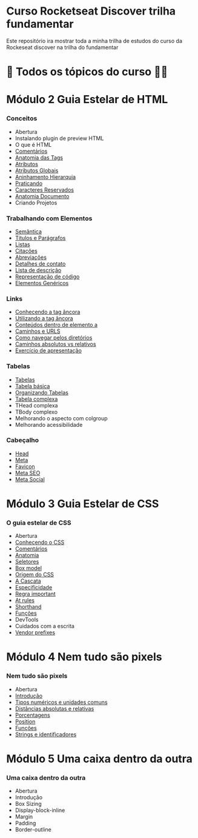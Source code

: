 # Curso Rocketseat Discover trilha fundamentar
Este repositório ira mostrar toda a minha trilha de estudos do curso da Rockeseat discover na trilha do fundamentar

# :pencil: Todos os tópicos do curso :man_technologist:
# Módulo 2 Guia Estelar de HTML

### Conceitos

- Abertura
- Instalando plugin de preview HTML
- O que é HTML
- [Comentários](https://github.com/vhenriqueDev/Curso_Rocketseat_Discover_trilha_fundamentar/blob/main/M%C3%B3dulo%202/Guia_Estelar_de_HTML/comentarios.html)
- [Anatomia das Tags](https://github.com/vhenriqueDev/Curso_Rocketseat_Discover_trilha_fundamentar/blob/main/M%C3%B3dulo%202/Guia_Estelar_de_HTML/anatomia-tags.html)
- [Atributos](https://github.com/vhenriqueDev/Curso_Rocketseat_Discover_trilha_fundamentar/blob/main/M%C3%B3dulo%202/Guia_Estelar_de_HTML/atributos.html)
- [Atributos Globais](https://github.com/vhenriqueDev/Curso_Rocketseat_Discover_trilha_fundamentar/blob/main/M%C3%B3dulo%202/Guia_Estelar_de_HTML/atributos-globais.html)
- [Aninhamento Hierarquia](https://github.com/vhenriqueDev/Curso_Rocketseat_Discover_trilha_fundamentar/blob/main/M%C3%B3dulo%202/Guia_Estelar_de_HTML/aninhamento-de-tags.html)
- [Praticando](https://github.com/vhenriqueDev/Curso_Rocketseat_Discover_trilha_fundamentar/blob/main/M%C3%B3dulo%202/Guia_Estelar_de_HTML/praticando.html)
- [Caracteres Reservados](https://github.com/vhenriqueDev/Curso_Rocketseat_Discover_trilha_fundamentar/blob/main/M%C3%B3dulo%202/Guia_Estelar_de_HTML/Caracteres-Reservados.html)
- [Anatomia Documento](https://github.com/vhenriqueDev/Curso_Rocketseat_Discover_trilha_fundamentar/blob/main/M%C3%B3dulo%202/Guia_Estelar_de_HTML/anatomia-document.html)
- Criando Projetos

### Trabalhando com Elementos

- [Semântica](https://github.com/vhenriqueDev/Curso_Rocketseat_Discover_trilha_fundamentar/blob/main/M%C3%B3dulo%202/Trabalhando_com_Elementos/semantica.html)
- [Títulos e Parágrafos](https://github.com/vhenriqueDev/Curso_Rocketseat_Discover_trilha_fundamentar/blob/main/M%C3%B3dulo%202/Trabalhando_com_Elementos/cabecalho-paragrafos.html)
- [Listas](https://github.com/vhenriqueDev/Curso_Rocketseat_Discover_trilha_fundamentar/blob/main/M%C3%B3dulo%202/Trabalhando_com_Elementos/listas.html)
- [Citações](https://github.com/vhenriqueDev/Curso_Rocketseat_Discover_trilha_fundamentar/blob/main/M%C3%B3dulo%202/Trabalhando_com_Elementos/citacoes.html)
- [Abreviações](https://github.com/vhenriqueDev/Curso_Rocketseat_Discover_trilha_fundamentar/blob/main/M%C3%B3dulo%202/Trabalhando_com_Elementos/abreviacoes.html)
- [Detalhes de contato](https://github.com/vhenriqueDev/Curso_Rocketseat_Discover_trilha_fundamentar/blob/main/M%C3%B3dulo%202/Trabalhando_com_Elementos/detalhes-de-contato.html)
- [Lista de descrição](https://github.com/vhenriqueDev/Curso_Rocketseat_Discover_trilha_fundamentar/blob/main/M%C3%B3dulo%202/Trabalhando_com_Elementos/lista-de-descricao.html)
- [Representação de código](https://github.com/vhenriqueDev/Curso_Rocketseat_Discover_trilha_fundamentar/blob/main/M%C3%B3dulo%202/Trabalhando_com_Elementos/code-pre.html)
- [Elementos Genéricos](https://github.com/vhenriqueDev/Curso_Rocketseat_Discover_trilha_fundamentar/blob/main/M%C3%B3dulo%202/Trabalhando_com_Elementos/elementos-genericos.html)

### Links

- [Conhecendo a tag âncora](https://github.com/vhenriqueDev/Curso_Rocketseat_Discover_trilha_fundamentar/blob/main/M%C3%B3dulo%202/Links/conteudo-a-element.html)
- [Utilizando a tag âncora](https://github.com/vhenriqueDev/Curso_Rocketseat_Discover_trilha_fundamentar/blob/main/M%C3%B3dulo%202/Links/praticando-com-hyperlinks.html)
- [Conteúdos dentro de elemento a](https://github.com/vhenriqueDev/Curso_Rocketseat_Discover_trilha_fundamentar/blob/main/M%C3%B3dulo%202/Links/hyperlinks.html)
- [Caminhos e URLS](https://github.com/vhenriqueDev/Curso_Rocketseat_Discover_trilha_fundamentar/blob/main/M%C3%B3dulo%202/Links/url-caminhos.html)
- [Como navegar pelos diretórios](https://github.com/vhenriqueDev/Curso_Rocketseat_Discover_trilha_fundamentar/blob/main/M%C3%B3dulo%202/Links/navegar-pelos-caminhos.html)
- [Caminhos absolutos vs relativos](https://github.com/vhenriqueDev/Curso_Rocketseat_Discover_trilha_fundamentar/blob/main/M%C3%B3dulo%202/Links/url-absoluta-e-relativas.html)
- [Exercício de apresentação](https://github.com/vhenriqueDev/Curso_Rocketseat_Discover_trilha_fundamentar/tree/main/M%C3%B3dulo%202/Links/Projeto)

### Tabelas

- [Tabelas](https://github.com/vhenriqueDev/Curso_Rocketseat_Discover_trilha_fundamentar/blob/main/M%C3%B3dulo%202/Tabelas/intro.html)
- [Tabela básica](https://github.com/vhenriqueDev/Curso_Rocketseat_Discover_trilha_fundamentar/blob/main/M%C3%B3dulo%202/Tabelas/table-basica.html)
- [Organizando Tabelas](https://github.com/vhenriqueDev/Curso_Rocketseat_Discover_trilha_fundamentar/blob/main/M%C3%B3dulo%202/Tabelas/table-head-body-foot.html)
- [Tabela complexa](https://github.com/vhenriqueDev/Curso_Rocketseat_Discover_trilha_fundamentar/blob/main/M%C3%B3dulo%202/Tabelas/table-complexa.html)
- THead complexa
- TBody complexo
- Melhorando o aspecto com colgroup
- Melhorando acessibilidade

### Cabeçalho

- [Head](https://github.com/vhenriqueDev/Curso_Rocketseat_Discover_trilha_fundamentar/blob/main/M%C3%B3dulo%202/Cabe%C3%A7alho/head.html)
- [Meta](https://github.com/vhenriqueDev/Curso_Rocketseat_Discover_trilha_fundamentar/blob/main/M%C3%B3dulo%202/Cabe%C3%A7alho/meta.html)
- [Favicon](https://github.com/vhenriqueDev/Curso_Rocketseat_Discover_trilha_fundamentar/blob/main/M%C3%B3dulo%202/Cabe%C3%A7alho/favicon.html)
- [Meta SEO](https://github.com/vhenriqueDev/Curso_Rocketseat_Discover_trilha_fundamentar/blob/main/M%C3%B3dulo%202/Cabe%C3%A7alho/meta-seo.html)
- [Meta Social](https://github.com/vhenriqueDev/Curso_Rocketseat_Discover_trilha_fundamentar/blob/main/M%C3%B3dulo%202/Cabe%C3%A7alho/meta-social.html)

##

# Módulo 3 Guia Estelar de CSS

### O guia estelar de CSS

- Abertura
- [Conhecendo o CSS]((https://github.com/vhenriqueDev/Curso_Rocketseat_Discover_trilha_fundamentar/blob/main/M%C3%B3dulo%203/introducao.md))
- [Comentários](https://github.com/vhenriqueDev/Curso_Rocketseat_Discover_trilha_fundamentar/blob/main/M%C3%B3dulo%203/commentes.md)
- [Anatomia](https://github.com/vhenriqueDev/Curso_Rocketseat_Discover_trilha_fundamentar/blob/main/M%C3%B3dulo%203/Anatomia.md)
- [Seletores](https://github.com/vhenriqueDev/Curso_Rocketseat_Discover_trilha_fundamentar/blob/main/M%C3%B3dulo%203/seletores.md)
- [Box model](https://github.com/vhenriqueDev/Curso_Rocketseat_Discover_trilha_fundamentar/blob/main/M%C3%B3dulo%203/box-model.md)
- [Origem do CSS](https://github.com/vhenriqueDev/Curso_Rocketseat_Discover_trilha_fundamentar/blob/main/M%C3%B3dulo%203/adicionando-css.md)
- [A Cascata](https://github.com/vhenriqueDev/Curso_Rocketseat_Discover_trilha_fundamentar/blob/main/M%C3%B3dulo%203/a-cascata.md)
- [Especificidade](https://github.com/vhenriqueDev/Curso_Rocketseat_Discover_trilha_fundamentar/blob/main/M%C3%B3dulo%203/especificidade.md)
- [Regra important](https://github.com/vhenriqueDev/Curso_Rocketseat_Discover_trilha_fundamentar/blob/main/M%C3%B3dulo%203/a-regra-!important.md)
- [At rules](https://github.com/vhenriqueDev/Curso_Rocketseat_Discover_trilha_fundamentar/blob/main/M%C3%B3dulo%203/at-rules.md)
- [Shorthand](https://github.com/vhenriqueDev/Curso_Rocketseat_Discover_trilha_fundamentar/blob/main/M%C3%B3dulo%203/shorthand.md)
- [Funções](https://github.com/vhenriqueDev/Curso_Rocketseat_Discover_trilha_fundamentar/blob/main/M%C3%B3dulo%203/funcoes.md)
- DevTools
- Cuidados com a escrita
- [Vendor prefixes](https://github.com/vhenriqueDev/Curso_Rocketseat_Discover_trilha_fundamentar/blob/main/M%C3%B3dulo%203/vendor-prefixes.md)

##

# Módulo 4 Nem tudo são pixels

### Nem tudo são pixels

- Abertura
- [Introdução](https://github.com/vhenriqueDev/Curso_Rocketseat_Discover_trilha_fundamentar/blob/main/M%C3%B3dulo%204/introducao.md)
- [Tipos numéricos e unidades comuns](https://github.com/vhenriqueDev/Curso_Rocketseat_Discover_trilha_fundamentar/blob/main/M%C3%B3dulo%204/numeros.md)
- [Distâncias absolutas e relativas](https://github.com/vhenriqueDev/Curso_Rocketseat_Discover_trilha_fundamentar/blob/main/M%C3%B3dulo%204/distancias-absolutas-e-relativas.md)
- [Porcentagens](https://github.com/vhenriqueDev/Curso_Rocketseat_Discover_trilha_fundamentar/blob/main/M%C3%B3dulo%204/porcentagem.md)
- [Position](https://github.com/vhenriqueDev/Curso_Rocketseat_Discover_trilha_fundamentar/blob/main/M%C3%B3dulo%204/position.md)
- [Funções](https://github.com/vhenriqueDev/Curso_Rocketseat_Discover_trilha_fundamentar/blob/main/M%C3%B3dulo%204/funcoes.md)
- [Strings e identificadores](https://github.com/vhenriqueDev/Curso_Rocketseat_Discover_trilha_fundamentar/blob/main/M%C3%B3dulo%204/strings-e-identificadores.md)

##

# Módulo 5 Uma caixa dentro da outra

### Uma caixa dentro da outra

- Abertura
- Introdução
- Box Sizing
- Display-block-inline
- Margin
- Padding
- Border-outline

